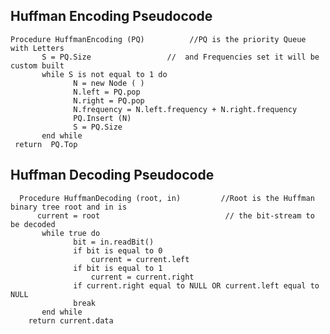 ## Huffman Encoding Pseudocode
    Procedure HuffmanEncoding (PQ)          //PQ is the priority Queue with Letters		                       
           S = PQ.Size			       //  and Frequencies set it will be custom built 
           while S is not equal to 1 do
                  N = new Node ( ) 
                  N.left = PQ.pop
                  N.right = PQ.pop
                  N.frequency = N.left.frequency + N.right.frequency
                  PQ.Insert (N)
	              S = PQ.Size
           end while
     return  PQ.Top

## Huffman Decoding Pseudocode 
      Procedure HuffmanDecoding (root, in)         //Root is the Huffman binary tree root and in is 
          current = root			                // the bit-stream to be decoded    
           while true do                                                
                  bit = in.readBit()   
                  if bit is equal to 0
                      current = current.left
                  if bit is equal to 1
                      current = current.right
                  if current.right equal to NULL OR current.left equal to NULL
	              break
           end while
        return current.data

